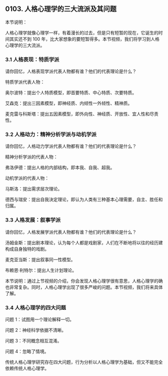 ## 0103. 人格心理学的三大流派及其问题

本节说明：

人格心理学就像心理学一样，有着漫长的过去，但是只有短暂的现在，它诞生的时间其实还不到 100 年，比大家想象的要短暂得多。本节视频，我们将学习到人格心理学的三大流派。

### 3.1 人格表现：特质学派

请你回忆，人格表现学派代表人物都有谁？他们的代表理论是什么？

特质学派代表人物：

奥尔波特：提出个人特质模型，即首要特质、中心特质、次要特质。

艾森克：提出三因素模型，即神经质、内倾性一外倾性、精神质。

麦克雷与科斯塔：提出五因素模型，即外向性、神经质、开放性、宜人性和尽责性。

### 3.2 人格动力：精神分析学派与动机学派

请你回忆，人格动力学派代表人物都有谁？他们的代表理论是什么？

精神分析学派的代表人物：

弗洛伊德：提出人格的内部结构，即本我、自我、超我。

动机学派的代表人物：

马斯洛：提出需求层次理论。

德西与瑞安：提出自我決定理论，即认为人类有三种基本心理需要，自主、胜任和归属。

### 3.3 人格发展：叙事学派

请你回忆，人格发展学派代表人物都有谁？他们的代表理论是什么？

汤姆金斯：提出剧本理论，认为每个人都是戏剧家，人们在不断地将以往的经历建构成自身独特的戏剧。

麦克亚当斯：提出叙事同一性模型。

布赖恩·利特尔：提出人生计划理论。

本节说明：通过上节视频的介绍，你会发现人格心理学很有意思，人格心理学的确也非常复杂。同时，人格心理学出现了很多严峻的问题。本节视频，我们将来具体了解。

### 3.4 人格心理学的四大问题

问题 1：试图用一个理论解释一切。

问题 2：神经科学依据不清晰。

问题 3：不同概念相互混淆。

问题 4：忽略了情境。

传统人格心理学研究存在四大问题，行为分析以人格心理学为基础，但又不能完全依赖传统人格心理学。


